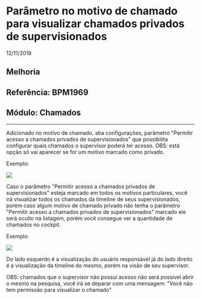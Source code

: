 # Parâmetro no motivo de chamado para visualizar chamados privados de supervisionados
12/11/2018
## Melhoria
## Referência: BPM1969
## Módulo: Chamados
***

Adicionado no motivo de chamado, aba configurações, parâmetro "Permitir acesso a chamados privados de supervisionados" que possibilita configurar quais chamados o supervisor poderá ter acesso.
OBS: está opção só vai aparecer se for um motivo marcado como privado.

Exemplo:

![]([PATH_IMG]/BPM1969_parametro.png)

Caso o parâmetro "Permitir acesso a chamados privados de supervisionados" esteja marcado em todos os motivos particulares, você irá visualizar todos os chamados da timeline de seus supervisionados, porém caso algum motivo de chamado privado não tenha o parâmetro "Permitir acesso a chamados privados de supervisionados" marcado ele será oculto na listagem, porém você consegue ver a quantidade de chamados no cockpit.

Exemplo:

![]([PATH_IMG]/BPM1969_visualizacao.png)

Do lado esquerdo é a visualização do usuário responsável já do lado direito é a visualização da timeline do mesmo, porém na visão de seu supervisor.

OBS: chamados que o supervisor não possui acesso não será possível abrir o mesmo na pesquisa, você irá se deparar com uma mensagem:
"Você não tem permissão para visualizar o chamado"
